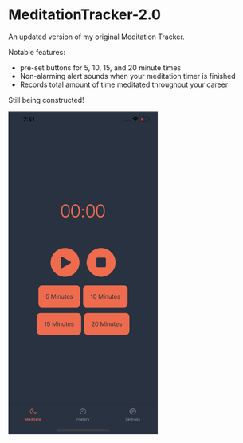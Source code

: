 # MeditationTracker-2.0
An updated version of my original Meditation Tracker.

Notable features: 
  - pre-set buttons for 5, 10, 15, and 20 minute times
  - Non-alarming alert sounds when your meditation timer is finished
  - Records total amount of time meditated throughout your career

Still being constructed!

<img src="MeditationTracker%202.0/images/ss2.png" width="300" >

